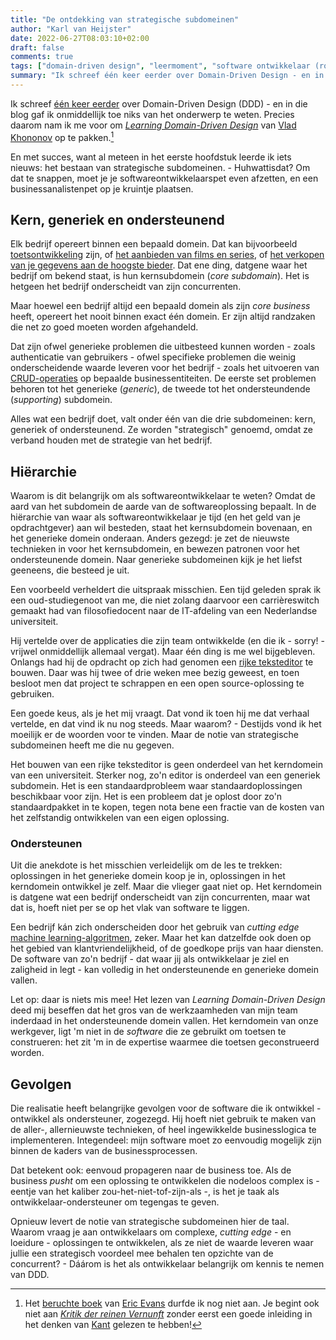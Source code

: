```yaml
---
title: "De ontdekking van strategische subdomeinen"
author: "Karl van Heijster"
date: 2022-06-27T08:03:10+02:00
draft: false
comments: true
tags: ["domain-driven design", "leermoment", "software ontwikkelaar (rol)", "strategische subdomeinen", "verantwoordelijkheid", "waarde"]
summary: "Ik schreef één keer eerder over Domain-Driven Design - en in die blog gaf ik onmiddellijk toe niks van het onderwerp te weten. Precies daarom nam ik me voor om *Learning Domain-Driven Design* van Vlad Khononov op te pakken. En met succes, want al meteen in het eerste hoofdstuk leerde ik iets nieuws: het bestaan van strategische subdomeinen."
---
```


Ik schreef [één keer eerder](/blog/21/08/domain-driven-design-en-ludwig-wittgenstein/) over Domain-Driven Design (DDD) - en in die blog gaf ik onmiddellijk toe niks van het onderwerp te weten. Precies daarom nam ik me voor om [*Learning Domain-Driven Design*](https://www.oreilly.com/library/view/learning-domain-driven-design/9781098100124/) van [Vlad Khononov](https://vladikk.com/) op te pakken.[^1]


En met succes, want al meteen in het eerste hoofdstuk leerde ik iets nieuws: het bestaan van strategische subdomeinen. - Huhwattisdat? Om dat te snappen, moet je je softwareontwikkelaarspet even afzetten, en een businessanalistenpet op je kruintje plaatsen. 


## Kern, generiek en ondersteunend


Elk bedrijf opereert binnen een bepaald domein. Dat kan bijvoorbeeld [toetsontwikkeling](https://www.cito.nl/) zijn, of [het aanbieden van films en series](https://www.netflix.com/nl/), of [het verkopen van je gegevens aan de hoogste bieder](https://www.facebook.com/). Dat ene ding, datgene waar het bedrijf om bekend staat, is hun kernsubdomein (*core subdomain*). Het is hetgeen het bedrijf onderscheidt van zijn concurrenten.


Maar hoewel een bedrijf altijd een bepaald domein als zijn *core business* heeft, opereert het nooit binnen exact één domein. Er zijn altijd randzaken die net zo goed moeten worden afgehandeld. 


Dat zijn ofwel generieke problemen die uitbesteed kunnen worden - zoals authenticatie van gebruikers - ofwel specifieke problemen die weinig onderscheidende waarde leveren voor het bedrijf - zoals het uitvoeren van [CRUD-operaties](https://en.wikipedia.org/wiki/Create,_read,_update_and_delete) op bepaalde businessentiteiten. De eerste set problemen behoren tot het generieke (*generic*), de tweede tot het ondersteundende (*supporting*) subdomein.


Alles wat een bedrijf doet, valt onder één van die drie subdomeinen: kern, generiek of ondersteunend. Ze worden "strategisch" genoemd, omdat ze verband houden met de strategie van het bedrijf.


## Hiërarchie


Waarom is dit belangrijk om als softwareontwikkelaar te weten? Omdat de aard van het subdomein de aarde van de softwareoplossing bepaalt. In de hiërarchie van waar als softwareontwikkelaar je tijd (en het geld van je opdrachtgever) aan wil besteden, staat het kernsubdomein bovenaan, en het generieke domein onderaan. Anders gezegd: je zet de nieuwste technieken in voor het kernsubdomein, en bewezen patronen voor het ondersteunende domein. Naar generieke subdomeinen kijk je het liefst geeneens, die besteed je uit. 


Een voorbeeld verheldert die uitspraak misschien. Een tijd geleden sprak ik een oud-studiegenoot van me, die niet zolang daarvoor een carrièreswitch gemaakt had van filosofiedocent naar de IT-afdeling van een Nederlandse universiteit.


Hij vertelde over de applicaties die zijn team ontwikkelde (en die ik - sorry! - vrijwel onmiddellijk allemaal vergat). Maar één ding is me wel bijgebleven. Onlangs had hij de opdracht op zich had genomen een [rijke teksteditor](https://weblearn.ox.ac.uk/portal/help/TOCDisplay/content.hlp?docId=whatistherichtexteditor) te bouwen. Daar was hij twee of drie weken mee bezig geweest, en toen besloot men dat project te schrappen en een open source-oplossing te gebruiken.


Een goede keus, als je het mij vraagt. Dat vond ik toen hij me dat verhaal vertelde, en dat vind ik nu nog steeds. Maar waarom? - Destijds vond ik het moeilijk er de woorden voor te vinden. Maar de notie van strategische subdomeinen heeft me die nu gegeven. 


Het bouwen van een rijke teksteditor is geen onderdeel van het kerndomein van een universiteit. Sterker nog, zo'n editor is onderdeel van een generiek subdomein. Het is een standaardprobleem waar standaardoplossingen beschikbaar voor zijn. Het is een probleem dat je oplost door zo'n standaardpakket in te kopen, tegen nota bene een fractie van de kosten van het zelfstandig ontwikkelen van een eigen oplossing.


### Ondersteunen


Uit die anekdote is het misschien verleidelijk om de les te trekken: oplossingen in het generieke domein koop je in, oplossingen in het kerndomein ontwikkel je zelf. Maar die vlieger gaat niet op. Het kerndomein is datgene wat een bedrijf onderscheidt van zijn concurrenten, maar wat dat is, hoeft niet per se op het vlak van software te liggen.


Een bedrijf kán zich onderscheiden door het gebruik van *cutting edge* [machine learning-algoritmen](/blog/22/02/hoe-machines-leren/), zeker. Maar het kan datzelfde ook doen op het gebied van klantvriendelijkheid, of de goedkope prijs van haar diensten. De software van zo'n bedrijf - dat waar jij als ontwikkelaar je ziel en zaligheid in legt - kan volledig in het ondersteunende en generieke domein vallen.


Let op: daar is niets mis mee! Het lezen van *Learning Domain-Driven Design* deed mij beseffen dat het gros van de werkzaamheden van mijn team inderdaad in het ondersteunende domein vallen. Het kerndomein van onze werkgever, ligt 'm niet in de *software* die ze gebruikt om toetsen te construeren: het zit 'm in de expertise waarmee die toetsen geconstrueerd worden.


## Gevolgen


Die realisatie heeft belangrijke gevolgen voor de software die ik ontwikkel - ontwikkel als ondersteuner, zogezegd. Hij hoeft niet gebruik te maken van de aller-, allernieuwste technieken, of heel ingewikkelde businesslogica te implementeren. Integendeel: mijn software moet zo eenvoudig mogelijk zijn binnen de kaders van de businessprocessen. 


Dat betekent ook: eenvoud propageren naar de business toe. Als de business *pusht* om een oplossing te ontwikkelen die nodeloos complex is - eentje van het kaliber zou-het-niet-tof-zijn-als -, is het je taak als ontwikkelaar-ondersteuner om tegengas te geven. 


Opnieuw levert de notie van strategische subdomeinen hier de taal. Waarom vraag je aan ontwikkelaars om complexe, *cutting edge* - en loeidure - oplossingen te ontwikkelen, als ze niet de waarde leveren waar jullie een strategisch voordeel mee behalen ten opzichte van de concurrent? - Dáárom is het als ontwikkelaar belangrijk om kennis te nemen van DDD.


[^1]: Het [beruchte boek](https://www.dddcommunity.org/book/evans_2003/) van [Eric Evans](https://www.domainlanguage.com/) durfde ik nog niet aan. Je begint ook niet aan [*Kritik der reinen Vernunft*](https://nl.wikipedia.org/wiki/Kritik_der_reinen_Vernunft) zonder eerst een goede inleiding in het denken van [Kant](https://plato.stanford.edu/entries/kant/) gelezen te hebben!
